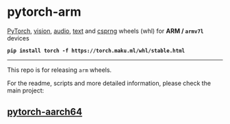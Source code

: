# pytorch-arm

[PyTorch][1], [vision][2], [audio][3], [text][4] and [csprng][5] wheels (whl) for **ARM / `armv7l`** devices

**`pip install torch -f https://torch.maku.ml/whl/stable.html`**

---

This repo is for releasing `arm` wheels.

For the readme, scripts and more detailed information, please check the main project: 

## **[pytorch-aarch64][6]**

[1]: https://github.com/pytorch/pytorch
[2]: https://github.com/pytorch/vision
[3]: https://github.com/pytorch/audio
[4]: https://github.com/pytorch/text
[5]: https://github.com/pytorch/csprng
[6]: https://github.com/KumaTea/pytorch-aarch64
